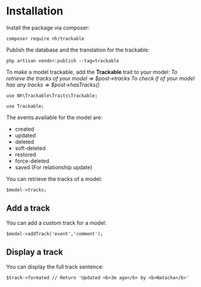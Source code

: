 # Installation

Install the package via composer:

```
composer require nh/trackable
```

Publish the database and the translation for the trackable:

```
php artisan vendor:publish --tag=trackable
```

To make a model trackable, add the **Trackable** trait to your model:
*To retrieve the tracks of your model => $post->tracks*
*To check if of your model has any tracks => $post->hasTracks()*

```
use Nh\Trackable\Traits\Trackable;

use Trackable;
```

The events available for the model are:
- created
- updated
- deleted
- soft-deleted
- restored
- force-deleted
- saved (For relationship update)

You can retrieve the tracks of a model:

```
$model->tracks;
```

## Add a track

You can add a custom track for a model:

```
$model->addTrack('event','comment');
```

## Display a track

You can display the full track sentence:

```
$track->formated // Return 'Updated <b>3m ago</b> by <b>Natacha</b>'
```
